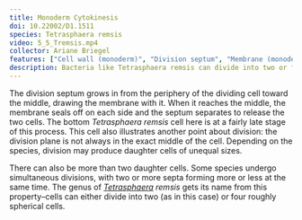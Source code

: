 ```yaml
---
title: Monoderm Cytokinesis
doi: 10.22002/D1.1511
species: Tetrasphaera remsis
video: 5_5_Tremsis.mp4
collector: Ariane Briegel
features: ["Cell wall (monoderm)", "Division septum", "Membrane (monoderm)", "Ribosomes", "Storage granules", ]
description: Bacteria like Tetrasphaera remsis can divide into two or four daughter cells, by building one or two septa simultaneously
---
```


The division septum grows in from the periphery of the dividing cell toward the middle, drawing the membrane with it. When it reaches the middle, the membrane seals off on each side and the septum separates to release the two cells. The bottom *Tetrasphaera remsis* cell here is at a fairly late stage of this process. This cell also illustrates another point about division: the division plane is not always in the exact middle of the cell. Depending on the species, division may produce daughter cells of unequal sizes.

There can also be more than two daughter cells. Some species undergo simultaneous divisions, with two or more septa forming more or less at the same time. The genus of *<u>Tetrasphaera</u> remsis* gets its name from this property–cells can either divide into two (as in this case) or four roughly spherical cells.

